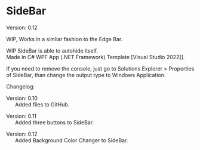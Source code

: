 # SideBar

Version: 0.12

WIP, Works in a simliar fashion to the Edge Bar.

WIP SideBar is able to autohide itself.<br />
Made in C# WPF App (.NET Framework) Template [Visual Studio 2022]].

If you need to remove the console, just go to Solutions Explorer > Properties of SideBar, than change the output type to Windows Application. 

Changelog:

Version: 0.10<br />
&nbsp;&nbsp;&nbsp;&nbsp;&nbsp;&nbsp;Added files to GitHub.

Version: 0.11<br />
&nbsp;&nbsp;&nbsp;&nbsp;&nbsp;&nbsp;Added three buttons to SideBar.

Version: 0.12<br />
&nbsp;&nbsp;&nbsp;&nbsp;&nbsp;&nbsp;Added Background Color Changer to SideBar.
